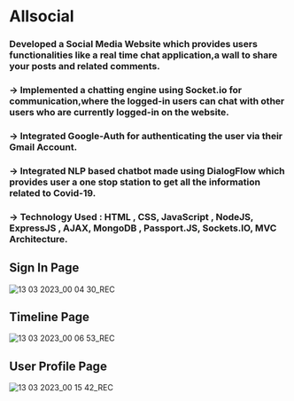 # Allsocial

### Developed a Social Media Website which provides users functionalities like a real time chat application,a wall to share your posts and related comments.
### -> Implemented a chatting engine using Socket.io for communication,where the logged-in users can chat with other users who are currently logged-in on the website.
### -> Integrated Google-Auth for authenticating the user via their Gmail Account.
### -> Integrated NLP based chatbot made using DialogFlow which provides user a one stop station to get all the information related to Covid-19.
### -> Technology Used : HTML , CSS, JavaScript , NodeJS, ExpressJS , AJAX, MongoDB , Passport.JS, Sockets.IO, MVC Architecture.

## Sign In Page
![13 03 2023_00 04 30_REC](https://user-images.githubusercontent.com/90048289/224565138-fb6dcccc-bccb-4d0c-bdf1-155547b2ff3f.png) 

## Timeline Page
![13 03 2023_00 06 53_REC](https://user-images.githubusercontent.com/90048289/224565257-c69dc1d0-8bbc-4bd5-81b1-265a5df7797b.png)

## User Profile Page
![13 03 2023_00 15 42_REC](https://user-images.githubusercontent.com/90048289/224565759-7ef6a2b0-ecd8-4635-80ad-8ee8779995c7.png)
